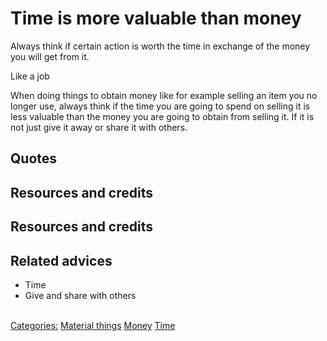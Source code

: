 # Time is more valuable than money

Always think if certain action is worth the time in exchange of the money you will get from it. 

Like a job

When doing things to obtain money like for example selling an item you no longer use, always think if the time you are going to spend on selling it is less valuable than the money you are going to obtain from selling it. If it is not just give it away or share it with others. 



## Quotes

## Resources and credits

## Resources and credits

## Related advices

- Time
- Give and share with others


<br/>[Categories:](../Categories/index.md) [Material things](../Categories/Material%20things.md) [Money](../Categories/Money.md) [Time](../Categories/Time.md)